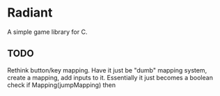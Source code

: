 # Radiant

A simple game library for C.


## TODO
Rethink button/key mapping. Have it just be "dumb" mapping system, create a mapping, add inputs to it. Essentially it just becomes a boolean check if Mapping(jumpMapping) then <do jump code>